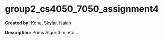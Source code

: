 # group2_cs4050_7050_assignment4

**Created by:** Kene, Skylar, Isaiah

**Description:** Prims Algorithm, etc...
